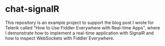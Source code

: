 # chat-signalR
This repository is an example project to support the blog post I wrote for Telerik called "How to Use Fiddler Everywhere with Real-time Apps", where I demonstrate how to implement a real-time application with SignalR and how to inspect WebSockets with Fiddler Everywhere.
